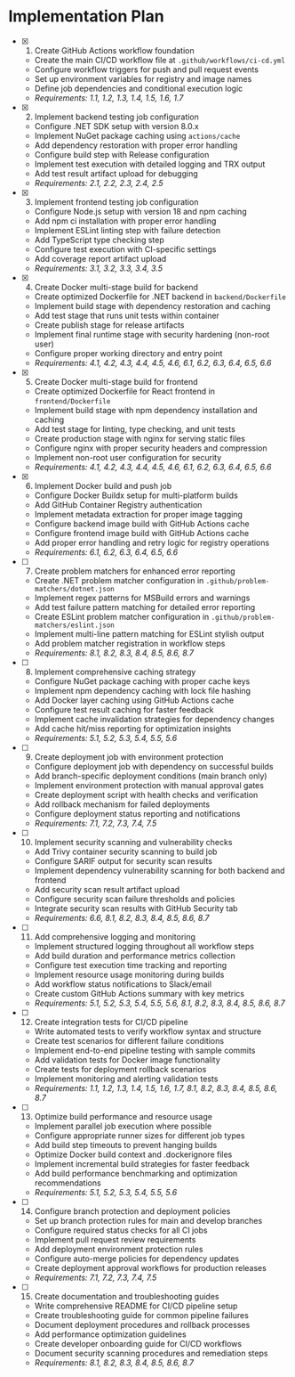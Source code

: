 # Implementation Plan

- [x] 1. Create GitHub Actions workflow foundation



  - Create the main CI/CD workflow file at `.github/workflows/ci-cd.yml`
  - Configure workflow triggers for push and pull request events
  - Set up environment variables for registry and image names
  - Define job dependencies and conditional execution logic
  - _Requirements: 1.1, 1.2, 1.3, 1.4, 1.5, 1.6, 1.7_

- [x] 2. Implement backend testing job configuration


  - Configure .NET SDK setup with version 8.0.x
  - Implement NuGet package caching using `actions/cache`
  - Add dependency restoration with proper error handling
  - Configure build step with Release configuration
  - Implement test execution with detailed logging and TRX output
  - Add test result artifact upload for debugging
  - _Requirements: 2.1, 2.2, 2.3, 2.4, 2.5_

- [x] 3. Implement frontend testing job configuration


  - Configure Node.js setup with version 18 and npm caching
  - Add npm ci installation with proper error handling
  - Implement ESLint linting step with failure detection
  - Add TypeScript type checking step
  - Configure test execution with CI-specific settings
  - Add coverage report artifact upload
  - _Requirements: 3.1, 3.2, 3.3, 3.4, 3.5_

- [x] 4. Create Docker multi-stage build for backend

  - Create optimized Dockerfile for .NET backend in `backend/Dockerfile`
  - Implement build stage with dependency restoration and caching
  - Add test stage that runs unit tests within container
  - Create publish stage for release artifacts
  - Implement final runtime stage with security hardening (non-root user)
  - Configure proper working directory and entry point
  - _Requirements: 4.1, 4.2, 4.3, 4.4, 4.5, 4.6, 6.1, 6.2, 6.3, 6.4, 6.5, 6.6_

- [x] 5. Create Docker multi-stage build for frontend





  - Create optimized Dockerfile for React frontend in `frontend/Dockerfile`
  - Implement build stage with npm dependency installation and caching
  - Add test stage for linting, type checking, and unit tests
  - Create production stage with nginx for serving static files
  - Configure nginx with proper security headers and compression
  - Implement non-root user configuration for security
  - _Requirements: 4.1, 4.2, 4.3, 4.4, 4.5, 4.6, 6.1, 6.2, 6.3, 6.4, 6.5, 6.6_

- [x] 6. Implement Docker build and push job



  - Configure Docker Buildx setup for multi-platform builds
  - Add GitHub Container Registry authentication
  - Implement metadata extraction for proper image tagging
  - Configure backend image build with GitHub Actions cache
  - Configure frontend image build with GitHub Actions cache
  - Add proper error handling and retry logic for registry operations
  - _Requirements: 6.1, 6.2, 6.3, 6.4, 6.5, 6.6_

- [ ] 7. Create problem matchers for enhanced error reporting
  - Create .NET problem matcher configuration in `.github/problem-matchers/dotnet.json`
  - Implement regex patterns for MSBuild errors and warnings
  - Add test failure pattern matching for detailed error reporting
  - Create ESLint problem matcher configuration in `.github/problem-matchers/eslint.json`
  - Implement multi-line pattern matching for ESLint stylish output
  - Add problem matcher registration in workflow steps
  - _Requirements: 8.1, 8.2, 8.3, 8.4, 8.5, 8.6, 8.7_

- [ ] 8. Implement comprehensive caching strategy
  - Configure NuGet package caching with proper cache keys
  - Implement npm dependency caching with lock file hashing
  - Add Docker layer caching using GitHub Actions cache
  - Configure test result caching for faster feedback
  - Implement cache invalidation strategies for dependency changes
  - Add cache hit/miss reporting for optimization insights
  - _Requirements: 5.1, 5.2, 5.3, 5.4, 5.5, 5.6_

- [ ] 9. Create deployment job with environment protection
  - Configure deployment job with dependency on successful builds
  - Add branch-specific deployment conditions (main branch only)
  - Implement environment protection with manual approval gates
  - Create deployment script with health checks and verification
  - Add rollback mechanism for failed deployments
  - Configure deployment status reporting and notifications
  - _Requirements: 7.1, 7.2, 7.3, 7.4, 7.5_

- [ ] 10. Implement security scanning and vulnerability checks
  - Add Trivy container security scanning to build job
  - Configure SARIF output for security scan results
  - Implement dependency vulnerability scanning for both backend and frontend
  - Add security scan result artifact upload
  - Configure security scan failure thresholds and policies
  - Integrate security scan results with GitHub Security tab
  - _Requirements: 6.6, 8.1, 8.2, 8.3, 8.4, 8.5, 8.6, 8.7_

- [ ] 11. Add comprehensive logging and monitoring
  - Implement structured logging throughout all workflow steps
  - Add build duration and performance metrics collection
  - Configure test execution time tracking and reporting
  - Implement resource usage monitoring during builds
  - Add workflow status notifications to Slack/email
  - Create custom GitHub Actions summary with key metrics
  - _Requirements: 5.1, 5.2, 5.3, 5.4, 5.5, 5.6, 8.1, 8.2, 8.3, 8.4, 8.5, 8.6, 8.7_

- [ ] 12. Create integration tests for CI/CD pipeline
  - Write automated tests to verify workflow syntax and structure
  - Create test scenarios for different failure conditions
  - Implement end-to-end pipeline testing with sample commits
  - Add validation tests for Docker image functionality
  - Create tests for deployment rollback scenarios
  - Implement monitoring and alerting validation tests
  - _Requirements: 1.1, 1.2, 1.3, 1.4, 1.5, 1.6, 1.7, 8.1, 8.2, 8.3, 8.4, 8.5, 8.6, 8.7_

- [ ] 13. Optimize build performance and resource usage
  - Implement parallel job execution where possible
  - Configure appropriate runner sizes for different job types
  - Add build step timeouts to prevent hanging builds
  - Optimize Docker build context and .dockerignore files
  - Implement incremental build strategies for faster feedback
  - Add build performance benchmarking and optimization recommendations
  - _Requirements: 5.1, 5.2, 5.3, 5.4, 5.5, 5.6_

- [ ] 14. Configure branch protection and deployment policies
  - Set up branch protection rules for main and develop branches
  - Configure required status checks for all CI jobs
  - Implement pull request review requirements
  - Add deployment environment protection rules
  - Configure auto-merge policies for dependency updates
  - Create deployment approval workflows for production releases
  - _Requirements: 7.1, 7.2, 7.3, 7.4, 7.5_

- [ ] 15. Create documentation and troubleshooting guides
  - Write comprehensive README for CI/CD pipeline setup
  - Create troubleshooting guide for common pipeline failures
  - Document deployment procedures and rollback processes
  - Add performance optimization guidelines
  - Create developer onboarding guide for CI/CD workflows
  - Document security scanning procedures and remediation steps
  - _Requirements: 8.1, 8.2, 8.3, 8.4, 8.5, 8.6, 8.7_